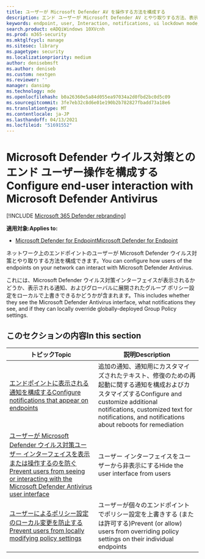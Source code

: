 ```yaml
---
title: ユーザーが Microsoft Defender AV を操作する方法を構成する
description: エンド ユーザーが Microsoft Defender AV とやり取りする方法、表示される通知、および設定を上書きできる場合を構成します。
keywords: endpoint, user, Interaction, notifications, ui lockdown mode, headless mode, hide interface
search.product: eADQiWindows 10XVcnh
ms.prod: m365-security
ms.mktglfcycl: manage
ms.sitesec: library
ms.pagetype: security
ms.localizationpriority: medium
author: denisebmsft
ms.author: deniseb
ms.custom: nextgen
ms.reviewer: ''
manager: dansimp
ms.technology: mde
ms.openlocfilehash: b0a26360e5a84d055ea97034a2d0fbd2bc0d5c09
ms.sourcegitcommit: 3fe7eb32c8d6e01e190b2b782827fbadd73a18e6
ms.translationtype: MT
ms.contentlocale: ja-JP
ms.lasthandoff: 04/13/2021
ms.locfileid: "51691552"
---
```

# <a name="configure-end-user-interaction-with-microsoft-defender-antivirus"></a><span data-ttu-id="55eb0-104">Microsoft Defender ウイルス対策とのエンド ユーザー操作を構成する</span><span class="sxs-lookup"><span data-stu-id="55eb0-104">Configure end-user interaction with Microsoft Defender Antivirus</span></span>

[!INCLUDE [Microsoft 365 Defender rebranding](../../includes/microsoft-defender.md)]


<span data-ttu-id="55eb0-105">**適用対象:**</span><span class="sxs-lookup"><span data-stu-id="55eb0-105">**Applies to:**</span></span>

- [<span data-ttu-id="55eb0-106">Microsoft Defender for Endpoint</span><span class="sxs-lookup"><span data-stu-id="55eb0-106">Microsoft Defender for Endpoint</span></span>](/microsoft-365/security/defender-endpoint/)

<span data-ttu-id="55eb0-107">ネットワーク上のエンドポイントのユーザーが Microsoft Defender ウイルス対策とやり取りする方法を構成できます。</span><span class="sxs-lookup"><span data-stu-id="55eb0-107">You can configure how users of the endpoints on your network can interact with Microsoft Defender Antivirus.</span></span>

<span data-ttu-id="55eb0-108">これには、Microsoft Defender ウイルス対策インターフェイスが表示されるかどうか、表示される通知、およびグローバルに展開されたグループ ポリシー設定をローカルで上書きできるかどうかが含まれます。</span><span class="sxs-lookup"><span data-stu-id="55eb0-108">This includes whether they see the Microsoft Defender Antivirus interface, what notifications they see, and if they can locally override globally-deployed Group Policy settings.</span></span>

## <a name="in-this-section"></a><span data-ttu-id="55eb0-109">このセクションの内容</span><span class="sxs-lookup"><span data-stu-id="55eb0-109">In this section</span></span>

<span data-ttu-id="55eb0-110">トピック</span><span class="sxs-lookup"><span data-stu-id="55eb0-110">Topic</span></span> | <span data-ttu-id="55eb0-111">説明</span><span class="sxs-lookup"><span data-stu-id="55eb0-111">Description</span></span> 
---|---
[<span data-ttu-id="55eb0-112">エンドポイントに表示される通知を構成する</span><span class="sxs-lookup"><span data-stu-id="55eb0-112">Configure notifications that appear on endpoints</span></span>](configure-notifications-microsoft-defender-antivirus.md) | <span data-ttu-id="55eb0-113">追加の通知、通知用にカスタマイズされたテキスト、修復のための再起動に関する通知を構成およびカスタマイズする</span><span class="sxs-lookup"><span data-stu-id="55eb0-113">Configure and customize additional notifications, customized text for notifications, and notifications about reboots for remediation</span></span>
[<span data-ttu-id="55eb0-114">ユーザーが Microsoft Defender ウイルス対策ユーザー インターフェイスを表示または操作するのを防ぐ</span><span class="sxs-lookup"><span data-stu-id="55eb0-114">Prevent users from seeing or interacting with the Microsoft Defender Antivirus user interface</span></span>](prevent-end-user-interaction-microsoft-defender-antivirus.md) | <span data-ttu-id="55eb0-115">ユーザー インターフェイスをユーザーから非表示にする</span><span class="sxs-lookup"><span data-stu-id="55eb0-115">Hide the user interface from users</span></span>
[<span data-ttu-id="55eb0-116">ユーザーによるポリシー設定のローカル変更を防止する</span><span class="sxs-lookup"><span data-stu-id="55eb0-116">Prevent users from locally modifying policy settings</span></span>](configure-local-policy-overrides-microsoft-defender-antivirus.md) | <span data-ttu-id="55eb0-117">ユーザーが個々のエンドポイントでポリシー設定を上書きする (または許可する)</span><span class="sxs-lookup"><span data-stu-id="55eb0-117">Prevent (or allow) users from overriding policy settings on their individual endpoints</span></span>